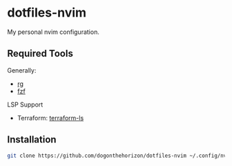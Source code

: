 # dotfiles-nvim

My personal nvim configuration.

## Required Tools

Generally:

- [rg](https://github.com/BurntSushi/ripgrep)
- [fzf](https://github.com/junegunn/fzf)

LSP Support

- Terraform: [terraform-ls](https://github.com/hashicorp/terraform-ls)

## Installation

```sh
git clone https://github.com/dogonthehorizon/dotfiles-nvim ~/.config/nvim/
```
